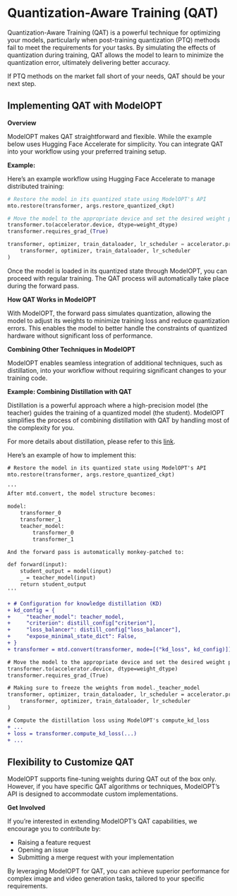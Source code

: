 # Quantization-Aware Training (QAT)

Quantization-Aware Training (QAT) is a powerful technique for optimizing your models, particularly when post-training quantization (PTQ) methods fail to meet the requirements for your tasks. By simulating the effects of quantization during training, QAT allows the model to learn to minimize the quantization error, ultimately delivering better accuracy.

If PTQ methods on the market fall short of your needs, QAT should be your next step.

## Implementing QAT with ModelOPT

**Overview**

ModelOPT makes QAT straightforward and flexible. While the example below uses Hugging Face Accelerate for simplicity. You can integrate QAT into your workflow using your preferred training setup.

**Example:**

Here’s an example workflow using Hugging Face Accelerate to manage distributed training:

```python
# Restore the model in its quantized state using ModelOPT's API
mto.restore(transformer, args.restore_quantized_ckpt)

# Move the model to the appropriate device and set the desired weight precision
transformer.to(accelerator.device, dtype=weight_dtype)
transformer.requires_grad_(True)

transformer, optimizer, train_dataloader, lr_scheduler = accelerator.prepare(
    transformer, optimizer, train_dataloader, lr_scheduler
)

```

Once the model is loaded in its quantized state through ModelOPT, you can proceed with regular training. The QAT process will automatically take place during the forward pass.

**How QAT Works in ModelOPT**

With ModelOPT, the forward pass simulates quantization, allowing the model to adjust its weights to minimize training loss and reduce quantization errors. This enables the model to better handle the constraints of quantized hardware without significant loss of performance.

**Combining Other Techniques in ModelOPT**

ModelOPT enables seamless integration of additional techniques, such as distillation, into your workflow without requiring significant changes to your training code.

**Example: Combining Distillation with QAT**

Distillation is a powerful approach where a high-precision model (the teacher) guides the training of a quantized model (the student). ModelOPT simplifies the process of combining distillation with QAT by handling most of the complexity for you.

For more details about distillation, please refer to this [link](../../../docs/source/getting_started/6_distillation.rst).

Here’s an example of how to implement this:

```diff
# Restore the model in its quantized state using ModelOPT's API
mto.restore(transformer, args.restore_quantized_ckpt)

'''
After mtd.convert, the model structure becomes:

model:
    transformer_0
    transformer_1
    teacher_model:
        transformer_0
        transformer_1

And the forward pass is automatically monkey-patched to:

def forward(input):
    student_output = model(input)
    _ = teacher_model(input)
    return student_output
'''

+ # Configuration for knowledge distillation (KD)
+ kd_config = {
+     "teacher_model": teacher_model,
+     "criterion": distill_config["criterion"],
+     "loss_balancer": distill_config["loss_balancer"],
+     "expose_minimal_state_dict": False,
+ }
+ transformer = mtd.convert(transformer, mode=[("kd_loss", kd_config)])

# Move the model to the appropriate device and set the desired weight precision
transformer.to(accelerator.device, dtype=weight_dtype)
transformer.requires_grad_(True)

# Making sure to freeze the weights from model._teacher_model
transformer, optimizer, train_dataloader, lr_scheduler = accelerator.prepare(
    transformer, optimizer, train_dataloader, lr_scheduler
)

# Compute the distillation loss using ModelOPT's compute_kd_loss
+ ...
+ loss = transformer.compute_kd_loss(...)
+ ...

```

## Flexibility to Customize QAT

ModelOPT supports fine-tuning weights during QAT out of the box only. However, if you have specific QAT algorithms or techniques, ModelOPT’s API is designed to accommodate custom implementations.

**Get Involved**

If you’re interested in extending ModelOPT’s QAT capabilities, we encourage you to contribute by:

- Raising a feature request
- Opening an issue
- Submitting a merge request with your implementation

By leveraging ModelOPT for QAT, you can achieve superior performance for complex image and video generation tasks, tailored to your specific requirements.

